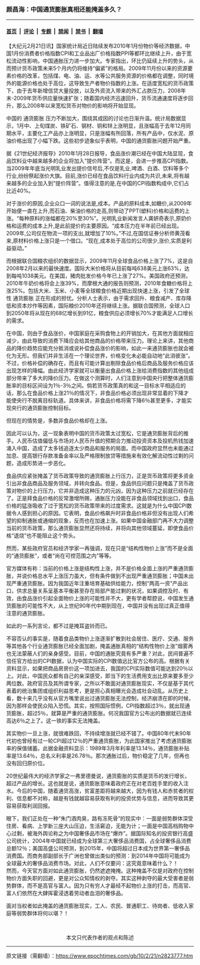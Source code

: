 ### 颜昌海：中国通货膨胀真相还能掩盖多久？

---

#### [首页](../../../..?n2823777) &nbsp;|&nbsp; [评论](../../../../../epoch-comment?n2823777) &nbsp;|&nbsp; [专题](../../../../../epoch-special?n2823777) &nbsp;|&nbsp; [禁闻](../../../../../epoch-news?n2823777) &nbsp;|&nbsp; [禁书](../../../../../books?n2823777) &nbsp;|&nbsp; [翻墙](https://github.com/gfw-breaker/nogfw/blob/master/README.md?n2823777)


<div class="post_content" id="artbody" itemprop="articleBody">
 <!-- article content begin -->
 <p>
  【大纪元2月21日讯】国家统计局近日陆续发布2010年1月份物价等经济数据，中国1月份消费者价格指数CPI和工业品出厂价格指数PPI等都环比继续上升，由于宽松流动性影响，中国通胀压力进一步加大。专家指出，环比仍延续上升的势头，从而预计货币政策未来5个月内仍将维持“偏紧”的格局。2009年11月份以来的资源要素价格的改革，包括煤、电、油、运、水等公共服务资源的价格都在调整，同时境外的能源价格也处于高位，这导致生产者物价指数的上涨。在适度宽松的货币政策下，由于去年新增信贷大量投放，以及外资流入带来的外汇占款压力，2008年末-2009年货币供应量快速扩张；随着国内经济迅速回升，货币流通速度将逐步回升，那么2008年以来宽松货币对物价的影响将开始显现。
 </p>
 <p>
  中国的
  <ok href="https://www.epochtimes.com/gb/tag/%E9%80%9A%E8%B4%A7%E8%86%A8%E8%83%80.html">
   通货膨胀
  </ok>
  压力不断加大，围绕其成因的讨论也日渐升温。统计局数据显示，1月中、上旬煤炭、铁矿石、钢材、铜和锌上涨明显，且涨幅高于去年12月同期水平，主要化工产品亦上涨明显，只是涨幅有所回落，所有产品中，仅水泥、原油价格出现了小幅下跌。这些初步迹象似乎表明，中国的通货膨胀问题开始严重。
 </p>
 <p>
  据《21世纪经济报导》2010年1月28日报导，食品涨价潮已经在中国大陆显现，食品饮料业中越来越多的企业将加入“提价阵营”。而这是，会进一步推高CPI指数。当2009年年底当光明乳业发出提价信号后,不仅是乳业,啤酒、白酒、饮料等多个行业,纷纷祭起涨价大旗。目前,涨价已经在食品饮料行业内成为共识,未来,将有越来越多的企业加入到“提价阵营”。值得注意的是,在中国的CPI指数构成中,它们占比近40%。
 </p>
 <p>
  对于涨价的原因,企业众口一词的说法是,成本。产品的原料成本,如糖价,从2009年开始便一直在上升,而石油、柴油价格的走高,则带动了PPT(塑料)价格和运费的上涨。“每种原料的涨幅都在20%至30%”。光明乳业新闻发言人龚妍奇表示,原奶价格和运费的成本上升,是此前提价的主要原因。“成本压力在半年前已经出现。2009年,公司仅在物流一项的支出,就增加了10%。”不过,在国信证券分析师黄茂看来,原材料价格上涨只是一个借口。“现在,成本处于高位的公司很少,涨价,实质是利益驱动。”
 </p>
 <p>
  而根据联合国粮农组织的数据显示，2009年11月全球食品价格上涨了7%，这是自2008年2月以来的最快速度。国际大米价格将从目前每吨638美元上涨63%，达到每吨1038美元。在美国，猪肉批发价格今年已上涨了27%。美国政府还预测，2010年牛奶价格将会上涨39%，而摩根大通的报告则预测，2010年食糖价格将上涨25%。包括大米、玉米、小麦等全球粮食价格近期出现快速上涨，引发了全球性
  <ok href="https://www.epochtimes.com/gb/tag/%E9%80%9A%E8%B4%A7%E8%86%A8%E8%83%80.html">
   通货膨胀
  </ok>
  正在形成的担忧。分析人士表示，由于需求回升、粮食减产、库存降低和资本炒作等因素，国际粮价2010年还将继续上涨。据联合国预测，全球人口到2050年将从现在的68亿增长到91亿，粮食供应必须增长70%才能满足人口增长的需求。
 </p>
 <p>
  在中国，则由于食品涨价，中国家庭在采购食物上的开销加大，在其他方面就相应减少，由此导致的消费下降应会给其他商品的价格带来压力。理论上来讲，其他商品的降价趋势应能充分抵消或说补偿食品涨价的影响，如此一来通货膨胀也就会被化为无形。但我们并非生活在一个理论世界，价格变化未必能自动地“此消彼涨”。不过，价格补偿的确存在，而且有可能计算出剔除食品价格后商品及服务价格应该出现怎样的降幅。由此经济学家就可以衡量出食品价格上涨给消费指数的其他组成部分带来了多大的降价压力。在做这个测算时，人们注意到中国央行把整体通货膨胀率的目标区间设为1％-3％之间。倘若货币政策真的和这一目标水平相适应的话，那么在食品价格上涨21％的情况下，非食品价格必须出现非常显着的下降才能使央行不脱离目标轨道。具体来讲，非食品价格将需下降6％甚至更多，才能实现央行的通货膨胀控制目标。
 </p>
 <p>
  但现在的情势是，多数非食品价格却在上涨。
 </p>
 <p>
  因此可以认为，这一现象表明中国的货币政策太过宽松，它是通货膨胀背后的推手。人民币估值偏低与市场对人民币升值的预期合力推动投资资本及投机热钱加速涌入中国，造成了太多钱追逐太少商品和服务的局面。而中国政府显然也未能通过加息、提高银行存款准备金率以及严格限制放贷等措施来有效化解流动性过剩的问题，造成形势进一步恶化。
 </p>
 <p>
  食品供应紧张掩盖了货币政策导致的通货膨胀上行压力，正是货币政策将更多资金引出非食品商品及服务领域，并转向食品。但是，食品供应问题只是掩盖了货币政策对物价的上行压力，它并非造成这种压力的元凶，因为这种压力之前就已经存在了。正是拜食品价格的反常激增所赐，通胀压力没能在非食品领域找到出口，食品价格的猛涨吸收了过于宽松的货币政策带来的过度需求。这就是为什么中国CPI数据令人感到担心的原因。它表明，食品价格飙升时非食品价格非但没有出现人们希望的抑制通胀或通缩的现象，反而也在加速上涨。如果中国金融部门再不大力调整当前的货币政策，那么通货膨胀显然还将持续，并将向其他领域蔓延，即使食品价格“退烧”也不能阻止这个势头。
 </p>
 <p>
  然而，某些政府官员和经济学家一再强调，现在只是“结构性物价上涨”而不是全面的“通货膨胀”，或者“尚在可控范围之内”等等。
 </p>
 <p>
  官方媒体有称：当前的价格上涨是结构性上涨，并不是价格全面上涨的严重通货膨胀，并说价格总水平上涨压力虽大，但有条件做到不出现严重通货膨胀；中国未出现严重通货膨胀。因为我国近年注重培育基础供给能力，控制“两高一资”产品出口，供求总量关系呈基本平衡甚至存在局部产能过剩的状况，如果调控及时、有效，由食品涨价引起全面物价上涨的可能性并不大，更有学者帮腔说，中国发生通货膨胀的可能性不大，从上世纪90年代中期到现在，中国并没有出现过真正值得注意的通货膨胀。
 </p>
 <p>
  如此的一系列言论，都不过是掩耳盗铃而已。
 </p>
 <p>
  不容否认的事实是，随着食品类物价上涨逐渐扩散到社会居住、医疗、交通、服务等其他各个行业通货膨胀已经全面加剧，掩盖通胀真相的“结构性物价上涨”烟雾再也无法蒙蔽人们的亲身感受。目前，中国的通胀究竟有多严重？对此，民间普遍不信任官方给出的CPI数据，认为中国实际的CPI数值远比官方公布的高。根据有关资料显示，如果把商品房房价这一项加进去，我国的CPI实际数值可能达到20％以上。对此，中国民众都有自己的亲深感受，即当下的生活费用支出比原来要多至少两位数。政府官员及其所谓专家，之所以不敢面对通货膨胀现实，不仅是基于其代表着的统治集团或组织利益思考，更是担心真相曝光会造成社会动乱。从历史上看，数十来几乎没有从官方嘴里说出过通货膨胀无法控制，经济崩溃在即的时候，因为那样会使民众陷入恐慌。其实，按照国际惯例，CPI指数超过3％，就出现通货膨胀，超过5％，就算是严重的通货膨胀。何况我国官方公布出的数据就已连续高达6％之上了。这一铁的事实无法掩盖。
 </p>
 <p>
  其实物价一旦上涨，就很难跌回，不持续增涨就已经不错了。中国80年代末90年代初也曾经有过一轮CPI超过12％的严重通货膨胀，为此国家推出了考虑通货膨胀率的保值储蓄。此据金融资料显示：1989年3月年利率是13.14％，通货膨胀补贴率是13.64％，总名义利率是26.78％。那次通胀过后，物价稳定了几年，但再也没有回归原价位。
 </p>
 <p>
  20世纪最伟大的经济学家之一弗里德曼说，通货膨胀的实质是货币的发行增长，超过产品的增长。这也就是说，通货膨胀意味着政府正在对老百姓手里的收入注水。今后的中国，随着通货高涨，贫富差距将越来越大，因为有钱人和赤贫者的权利、信息都不对称，越是有钱就越容易获取有利的投资优势与信息，进而导致其更容易获取利润回报。
 </p>
 <p>
  眼下，我们正处在一种“朱门酒肉臭，路有冻死骨”的现实中：一面是弱势群体深受住房、看病、上学新三座大山压迫，生活窘迫，无能为计；一面是中国高档购物中心过剩，被海外舆论称之为中国奢侈品市场在“爆炸”。据国际知名的投资银行高盛公司统计，2004年中国就已经成为全球第三大奢侈品消费国，占全球奢侈品消费总额12％；美国高盛公司预测，到2015年，中国将超过日本成为世界第一奢侈品消费国。而商务部副部长于广洲也曾做出类似的预测：到2014年中国将可能成为全球最大的奢侈品消费市场。对此，人们不仅要问：这究竟意味着什么？！
  <br/>
  然而，今天官方面对如此通货膨胀，仍然遮遮掩掩。这种掩盖不仅是对政府在控制物价方面失职的回避，更是对公众知情权的剥夺。其实这种剥夺的最大受害者是弱势群体，而不是高官与富人。因为只有穷人才最经不起物价上涨的打击，而高官、富人们依然在大肆挥霍浸透着劳动者血泪的奢侈品。
 </p>
 <p>
  面对当权者如此掩盖的通货膨胀现实，工人、农民、普通职工、待岗者、低收入家庭等弱势群体将何以堪？！
 </p>
 <p>
  <font color="#ffffff">
   (http://www.dajiyuan.com)
  </font>
  <br/>
  <center>
   <font class="GY13">
    本文只代表作者的观点和陈述
   </font>
  </center>
 </p>
 <!-- article content end -->
 <div id="below_article_ad">
 </div>
</div>


---

原文链接（需翻墙）：https://www.epochtimes.com/gb/10/2/21/n2823777.htm